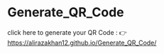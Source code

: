 # Generate_QR_Code

click here to generate your QR Code :  👉   https://alirazakhan12.github.io/Generate_QR_Code/
